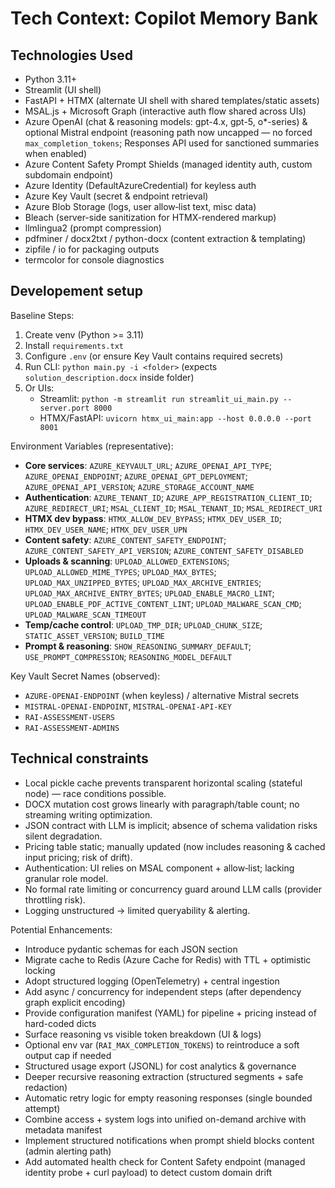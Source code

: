# Tech Context: Copilot Memory Bank

## Technologies Used

- Python 3.11+
- Streamlit (UI shell)
- FastAPI + HTMX (alternate UI shell with shared templates/static assets)
- MSAL.js + Microsoft Graph (interactive auth flow shared across UIs)
- Azure OpenAI (chat & reasoning models: gpt-4.x, gpt-5, o*-series) & optional Mistral endpoint (reasoning path now uncapped — no forced `max_completion_tokens`; Responses API used for sanctioned summaries when enabled)
- Azure Content Safety Prompt Shields (managed identity auth, custom subdomain endpoint)
- Azure Identity (DefaultAzureCredential) for keyless auth
- Azure Key Vault (secret & endpoint retrieval)
- Azure Blob Storage (logs, user allow‑list text, misc data)
- Bleach (server-side sanitization for HTMX-rendered markup)
- llmlingua2 (prompt compression)
- pdfminer / docx2txt / python-docx (content extraction & templating)
- zipfile / io for packaging outputs
- termcolor for console diagnostics

## Developement setup

Baseline Steps:
1. Create venv (Python >= 3.11)
2. Install `requirements.txt`
3. Configure `.env` (or ensure Key Vault contains required secrets)
4. Run CLI: `python main.py -i <folder>` (expects `solution_description.docx` inside folder)
5. Or UIs:
	- Streamlit: `python -m streamlit run streamlit_ui_main.py --server.port 8000`
	- HTMX/FastAPI: `uvicorn htmx_ui_main:app --host 0.0.0.0 --port 8001`

Environment Variables (representative):
- **Core services**: `AZURE_KEYVAULT_URL`; `AZURE_OPENAI_API_TYPE`; `AZURE_OPENAI_ENDPOINT`; `AZURE_OPENAI_GPT_DEPLOYMENT`; `AZURE_OPENAI_API_VERSION`; `AZURE_STORAGE_ACCOUNT_NAME`
- **Authentication**: `AZURE_TENANT_ID`; `AZURE_APP_REGISTRATION_CLIENT_ID`; `AZURE_REDIRECT_URI`; `MSAL_CLIENT_ID`; `MSAL_TENANT_ID`; `MSAL_REDIRECT_URI`
- **HTMX dev bypass**: `HTMX_ALLOW_DEV_BYPASS`; `HTMX_DEV_USER_ID`; `HTMX_DEV_USER_NAME`; `HTMX_DEV_USER_UPN`
- **Content safety**: `AZURE_CONTENT_SAFETY_ENDPOINT`; `AZURE_CONTENT_SAFETY_API_VERSION`; `AZURE_CONTENT_SAFETY_DISABLED`
- **Uploads & scanning**: `UPLOAD_ALLOWED_EXTENSIONS`; `UPLOAD_ALLOWED_MIME_TYPES`; `UPLOAD_MAX_BYTES`; `UPLOAD_MAX_UNZIPPED_BYTES`; `UPLOAD_MAX_ARCHIVE_ENTRIES`; `UPLOAD_MAX_ARCHIVE_ENTRY_BYTES`; `UPLOAD_ENABLE_MACRO_LINT`; `UPLOAD_ENABLE_PDF_ACTIVE_CONTENT_LINT`; `UPLOAD_MALWARE_SCAN_CMD`; `UPLOAD_MALWARE_SCAN_TIMEOUT`
- **Temp/cache control**: `UPLOAD_TMP_DIR`; `UPLOAD_CHUNK_SIZE`; `STATIC_ASSET_VERSION`; `BUILD_TIME`
- **Prompt & reasoning**: `SHOW_REASONING_SUMMARY_DEFAULT`; `USE_PROMPT_COMPRESSION`; `REASONING_MODEL_DEFAULT`

Key Vault Secret Names (observed):
- `AZURE-OPENAI-ENDPOINT` (when keyless) / alternative Mistral secrets
- `MISTRAL-OPENAI-ENDPOINT`, `MISTRAL-OPENAI-API-KEY`
- `RAI-ASSESSMENT-USERS`
- `RAI-ASSESSMENT-ADMINS`

## Technical constraints

- Local pickle cache prevents transparent horizontal scaling (stateful node) — race conditions possible.
- DOCX mutation cost grows linearly with paragraph/table count; no streaming writing optimization.
- JSON contract with LLM is implicit; absence of schema validation risks silent degradation.
- Pricing table static; manually updated (now includes reasoning & cached input pricing; risk of drift).
- Authentication: UI relies on MSAL component + allow‑list; lacking granular role model.
- No formal rate limiting or concurrency guard around LLM calls (provider throttling risk).
- Logging unstructured → limited queryability & alerting.

Potential Enhancements:
- Introduce pydantic schemas for each JSON section
- Migrate cache to Redis (Azure Cache for Redis) with TTL + optimistic locking
- Adopt structured logging (OpenTelemetry) + central ingestion
- Add async / concurrency for independent steps (after dependency graph explicit encoding)
- Provide configuration manifest (YAML) for pipeline + pricing instead of hard-coded dicts
- Surface reasoning vs visible token breakdown (UI & logs)
- Optional env var (`RAI_MAX_COMPLETION_TOKENS`) to reintroduce a soft output cap if needed
- Structured usage export (JSONL) for cost analytics & governance
 - Deeper recursive reasoning extraction (structured segments + safe redaction)
 - Automatic retry logic for empty reasoning responses (single bounded attempt)
 - Combine access + system logs into unified on-demand archive with metadata manifest
- Implement structured notifications when prompt shield blocks content (admin alerting path)
- Add automated health check for Content Safety endpoint (managed identity probe + curl payload) to detect custom domain drift

